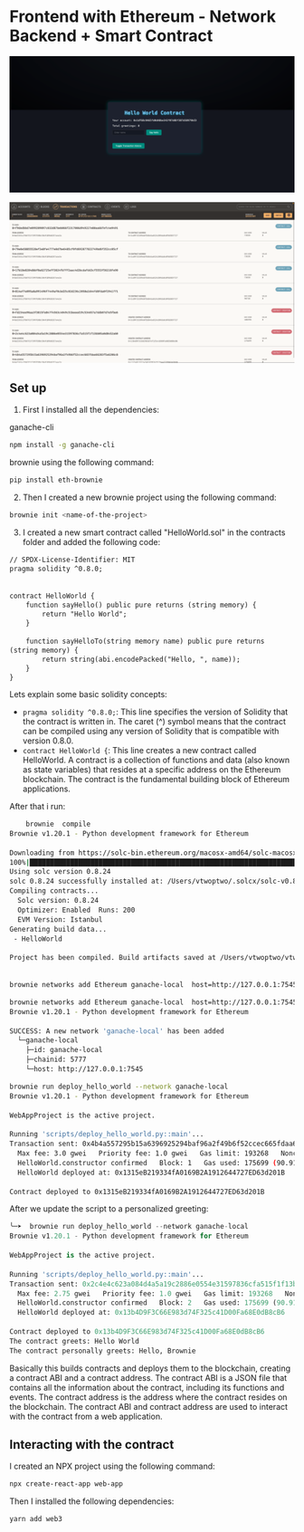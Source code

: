 # Frontend with Ethereum - Network Backend + Smart Contract


![Hello World Contract FE](image-1.png)


![Example of my ganache instance](image.png)
## Set up


1. First I installed all the dependencies:

ganache-cli
```bash
npm install -g ganache-cli
```

brownie using the following command:
```bash
pip install eth-brownie
```

2. Then I created a new brownie project using the following command:
```bash
brownie init <name-of-the-project>
```

3. I created a new smart contract called "HelloWorld.sol" in the contracts folder and added the following code:
```solidity
// SPDX-License-Identifier: MIT
pragma solidity ^0.8.0;


contract HelloWorld {
    function sayHello() public pure returns (string memory) {
        return "Hello World";
    }
    
    function sayHelloTo(string memory name) public pure returns (string memory) {
        return string(abi.encodePacked("Hello, ", name));
    }
}
```

Lets explain some basic solidity concepts:
- `pragma solidity ^0.8.0;`: This line specifies the version of Solidity that the contract is written in. The caret (^) symbol means that the contract can be compiled using any version of Solidity that is compatible with version 0.8.0.
- `contract HelloWorld {`: This line creates a new contract called HelloWorld. A contract is a collection of functions and data (also known as state variables) that resides at a specific address on the Ethereum blockchain. The contract is the fundamental building block of Ethereum applications.






After that i run: 
```bash
    brownie  compile                                                                                                                                                                             
Brownie v1.20.1 - Python development framework for Ethereum

Downloading from https://solc-bin.ethereum.org/macosx-amd64/solc-macosx-amd64-v0.8.24+commit.e11b9ed9
100%|██████████████████████████████████████████████████████████████████████████████████████████████████████████████████████████████████████████████████████████████| 79.0M/79.0M [03:39<00:00, 359kiB/s]
Using solc version 0.8.24
solc 0.8.24 successfully installed at: /Users/vtwoptwo/.solcx/solc-v0.8.24
Compiling contracts...
  Solc version: 0.8.24
  Optimizer: Enabled  Runs: 200
  EVM Version: Istanbul
Generating build data...
 - HelloWorld

Project has been compiled. Build artifacts saved at /Users/vtwoptwo/vtwoptwo/projects/blockchain/ethereum-metamask-contract-fe/web-app/build/contracts
```

```bash

brownie networks add Ethereum ganache-local  host=http://127.0.0.1:7545 chainid=5777      
```

```bash
brownie networks add Ethereum ganache-local  host=http://127.0.0.1:7545 chainid=5777                                                                                                           1 ↵
Brownie v1.20.1 - Python development framework for Ethereum

SUCCESS: A new network 'ganache-local' has been added
  └─ganache-local
    ├─id: ganache-local
    ├─chainid: 5777
    └─host: http://127.0.0.1:7545

```

```bash
brownie run deploy_hello_world --network ganache-local
Brownie v1.20.1 - Python development framework for Ethereum

WebAppProject is the active project.

Running 'scripts/deploy_hello_world.py::main'...
Transaction sent: 0x4b4a557295b15a6396925294baf96a2f49b6f52ccec665fdaa66283f5a6206c8
  Max fee: 3.0 gwei   Priority fee: 1.0 gwei   Gas limit: 193268   Nonce: 0
  HelloWorld.constructor confirmed   Block: 1   Gas used: 175699 (90.91%)   Gas price: 1.875 gwei
  HelloWorld deployed at: 0x1315eB219334fA0169B2A1912644727ED63d201B

Contract deployed to 0x1315eB219334fA0169B2A1912644727ED63d201B
```


After we update the script to a personalized greeting:
```python
╰─➤  brownie run deploy_hello_world --network ganache-local
Brownie v1.20.1 - Python development framework for Ethereum

WebAppProject is the active project.

Running 'scripts/deploy_hello_world.py::main'...
Transaction sent: 0x2c4e4c623a084d4a5a19c2886e0554e31597836cfa515f1f13bb05a0d8452a60
  Max fee: 2.75 gwei   Priority fee: 1.0 gwei   Gas limit: 193268   Nonce: 1
  HelloWorld.constructor confirmed   Block: 2   Gas used: 175699 (90.91%)   Gas price: 1.771342689 gwei
  HelloWorld deployed at: 0x13b4D9F3C66E983d74F325c41D00Fa68E0dB8cB6

Contract deployed to 0x13b4D9F3C66E983d74F325c41D00Fa68E0dB8cB6
The contract greets: Hello World
The contract personally greets: Hello, Brownie
```

Basically this builds contracts and deploys them to the blockchain, creating a contract ABI and a contract address. The contract ABI is a JSON file that contains all the information about the contract, including its functions and events. The contract address is the address where the contract resides on the blockchain. The contract ABI and contract address are used to interact with the contract from a web application.

## Interacting with the contract
I created an NPX project using the following command:
```bash
npx create-react-app web-app
```

Then I installed the following dependencies:
```bash
yarn add web3
```



